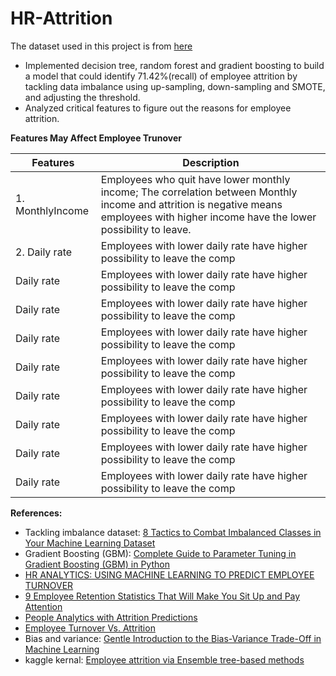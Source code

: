# HR-Attrition
The dataset used in this project is from [here](https://www.ibm.com/communities/analytics/watson-analytics-blog/hr-employee-attrition/)
* Implemented decision tree, random forest and gradient boosting to build a model that could identify 71.42%(recall) of employee attrition by tackling data imbalance using up-sampling, down-sampling and SMOTE, and adjusting the threshold.
* Analyzed critical features to figure out the reasons for employee attrition.

**Features May Affect Employee Trunover**

| Features | Description |
| --- | --- |
| 1. MonthlyIncome | Employees who quit have lower monthly income; The correlation between Monthly income and attrition is negative means employees with higher income have the lower possibility to leave. |
| 2. Daily rate | Employees with lower daily rate have higher possibility to leave the comp |
| Daily rate | Employees with lower daily rate have higher possibility to leave the comp |
| Daily rate | Employees with lower daily rate have higher possibility to leave the comp |
| Daily rate | Employees with lower daily rate have higher possibility to leave the comp |
| Daily rate | Employees with lower daily rate have higher possibility to leave the comp |
| Daily rate | Employees with lower daily rate have higher possibility to leave the comp |
| Daily rate | Employees with lower daily rate have higher possibility to leave the comp |
| Daily rate | Employees with lower daily rate have higher possibility to leave the comp |
| Daily rate | Employees with lower daily rate have higher possibility to leave the comp |


**References:**
* Tackling imbalance dataset: [8 Tactics to Combat Imbalanced Classes in Your Machine Learning Dataset](https://machinelearningmastery.com/tactics-to-combat-imbalanced-classes-in-your-machine-learning-dataset/)
* Gradient Boosting (GBM): [Complete Guide to Parameter Tuning in Gradient Boosting (GBM) in Python](https://www.analyticsvidhya.com/blog/2016/02/complete-guide-parameter-tuning-gradient-boosting-gbm-python/)
* [HR ANALYTICS: USING MACHINE LEARNING TO PREDICT EMPLOYEE TURNOVER](https://www.business-science.io/business/2017/09/18/hr_employee_attrition.html)
* [9 Employee Retention Statistics That Will Make You Sit Up and Pay Attention](https://www.tlnt.com/9-employee-retention-statistics-that-will-make-you-sit-up-and-pay-attention/)
* [People Analytics with Attrition Predictions](https://towardsdatascience.com/people-analytics-with-attrition-predictions-12adcce9573f)
* [Employee Turnover Vs. Attrition](https://smallbusiness.chron.com/employee-turnover-vs-attrition-15846.html)
* Bias and variance: [Gentle Introduction to the Bias-Variance Trade-Off in Machine Learning](https://machinelearningmastery.com/gentle-introduction-to-the-bias-variance-trade-off-in-machine-learning/)
* kaggle kernal: [Employee attrition via Ensemble tree-based methods](https://www.kaggle.com/arthurtok/employee-attrition-via-ensemble-tree-based-methods)
